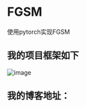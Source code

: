 # FGSM
使用pytorch实现FGSM

## 我的项目框架如下
![image](https://user-images.githubusercontent.com/31495311/129323623-3dcc430c-0ec1-498a-bd4d-3ec7f6624343.png)

## 我的博客地址：



